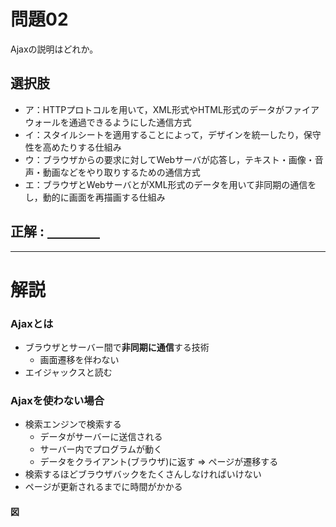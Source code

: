 # 問題02
Ajaxの説明はどれか。

## 選択肢
- ア：HTTPプロトコルを用いて，XML形式やHTML形式のデータがファイアウォールを通過できるようにした通信方式
- イ：スタイルシートを適用することによって，デザインを統一したり，保守性を高めたりする仕組み
- ウ：ブラウザからの要求に対してWebサーバが応答し，テキスト・画像・音声・動画などをやり取りするための通信方式
- エ：ブラウザとWebサーバとがXML形式のデータを用いて非同期の通信をし，動的に画面を再描画する仕組み
  
## 正解 : <u>　　　　</u>
---
# 解説
### Ajaxとは
- ブラウザとサーバー間で**非同期に通信**する技術
  - 画面遷移を伴わない
- エイジャックスと読む

### Ajaxを使わない場合
- 検索エンジンで検索する
  - データがサーバーに送信される
  - サーバー内でプログラムが動く
  - データをクライアント(ブラウザ)に返す => ページが遷移する
- 検索するほどブラウザバックをたくさんしなければいけない
- ページが更新されるまでに時間がかかる

#### 図